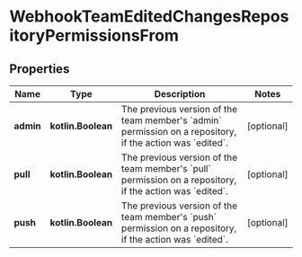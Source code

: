 
# WebhookTeamEditedChangesRepositoryPermissionsFrom

## Properties
Name | Type | Description | Notes
------------ | ------------- | ------------- | -------------
**admin** | **kotlin.Boolean** | The previous version of the team member&#39;s &#x60;admin&#x60; permission on a repository, if the action was &#x60;edited&#x60;. |  [optional]
**pull** | **kotlin.Boolean** | The previous version of the team member&#39;s &#x60;pull&#x60; permission on a repository, if the action was &#x60;edited&#x60;. |  [optional]
**push** | **kotlin.Boolean** | The previous version of the team member&#39;s &#x60;push&#x60; permission on a repository, if the action was &#x60;edited&#x60;. |  [optional]



